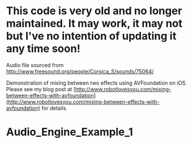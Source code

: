 # This code is very old and no longer maintained. It may work, it may not but I've no intention of updating it any time soon!

Audio file sourced from http://www.freesound.org/people/Corsica_S/sounds/75064/

Demonstration of mixing between two effects using AVFoundation on iOS. Please see my blog post at [http://www.robotlovesyou.com/mixing-between-effects-with-avfoundation](http://www.robotlovesyou.com/mixing-between-effects-with-avfoundation) for details.
# Audio_Engine_Example_1
